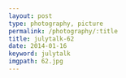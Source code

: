 ```yaml
---
layout: post
type: photography, picture
permalink: /photography/:title
title: julytalk-62
date: 2014-01-16
keyword: julytalk
imgpath: 62.jpg
---
```



